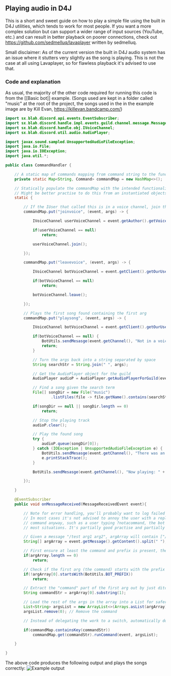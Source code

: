 ## Playing audio in D4J

This is a short and sweet guide on how to play a simple file using the built in D4J utilities, which tends to work for most people. If you want a more complex solution but can support a wider range of input sources (YouTube, etc.) and can result in better playback on poorer connections, check out https://github.com/sedmelluq/lavaplayer written by sedmelluq.

Small disclaimer: As of the current version the built in D4J audio system has an issue where it stutters very slightly as the song is playing. This is not the case at all using Lavaplayer, so for flawless playback it's advised to use that.

### Code and explanation

As usual, the majority of the other code required for running this code is from the [[Basic bot]] example. (Songs used are kept in a folder called "music" at the root of the project, the songs used in the in the example image are by Kill Evan, https://killevan.bandcamp.com/)

```java
import sx.blah.discord.api.events.EventSubscriber;
import sx.blah.discord.handle.impl.events.guild.channel.message.MessageReceivedEvent;
import sx.blah.discord.handle.obj.IVoiceChannel;
import sx.blah.discord.util.audio.AudioPlayer;

import javax.sound.sampled.UnsupportedAudioFileException;
import java.io.File;
import java.io.IOException;
import java.util.*;

public class CommandHandler {

    // A static map of commands mapping from command string to the functional impl
    private static Map<String, Command> commandMap = new HashMap<>();

    // Statically populate the commandMap with the intended functionality
    // Might be better practise to do this from an instantiated objects constructor
    static {

        // If the IUser that called this is in a voice channel, join them
        commandMap.put("joinvoice", (event, args) -> {

            IVoiceChannel userVoiceChannel = event.getAuthor().getVoiceStateForGuild(event.getGuild()).getChannel();

            if(userVoiceChannel == null)
                return;

            userVoiceChannel.join();

        });

        commandMap.put("leavevoice", (event, args) -> {

            IVoiceChannel botVoiceChannel = event.getClient().getOurUser().getVoiceStateForGuild(event.getGuild()).getChannel();

            if(botVoiceChannel == null)
                return;

            botVoiceChannel.leave();

        });

        // Plays the first song found containing the first arg
        commandMap.put("playsong", (event, args) -> {

            IVoiceChannel botVoiceChannel = event.getClient().getOurUser().getVoiceStateForGuild(event.getGuild()).getChannel();

            if(botVoiceChannel == null) {
                BotUtils.sendMesasge(event.getChannel(), "Not in a voice channel, join one and then use joinvoice");
                return;
            }

            // Turn the args back into a string separated by space
            String searchStr = String.join(" ", args);

            // Get the AudioPlayer object for the guild
            AudioPlayer audioP = AudioPlayer.getAudioPlayerForGuild(event.getGuild());

            // Find a song given the search term
            File[] songDir = new File("music")
                    .listFiles(file -> file.getName().contains(searchStr));

            if(songDir == null || songDir.length == 0)
                return;

            // Stop the playing track
            audioP.clear();

            // Play the found song
            try {
                audioP.queue(songDir[0]);
            } catch (IOException | UnsupportedAudioFileException e) {
                BotUtils.sendMesasge(event.getChannel(), "There was an issue playing that song.");
                e.printStackTrace();
            }

            BotUtils.sendMesasge(event.getChannel(), "Now playing: " + songDir[0].getName());

        });

    }

    @EventSubscriber
    public void onMessageReceived(MessageReceivedEvent event){

        // Note for error handling, you'll probably want to log failed commands with a logger or sout
        // In most cases it's not advised to annoy the user with a reply incase they didn't intend to trigger a
        // command anyway, such as a user typing ?notacommand, the bot should not say "notacommand" doesn't exist in
        // most situations. It's partially good practise and partially developer preference

        // Given a message "/test arg1 arg2", argArray will contain ["/test", "arg1", "arg"]
        String[] argArray = event.getMessage().getContent().split(" ");

        // First ensure at least the command and prefix is present, the arg length can be handled by your command func
        if(argArray.length == 0)
            return;

        // Check if the first arg (the command) starts with the prefix defined in the utils class
        if(!argArray[0].startsWith(BotUtils.BOT_PREFIX))
            return;

        // Extract the "command" part of the first arg out by just ditching the first character
        String commandStr = argArray[0].substring(1);

        // Load the rest of the args in the array into a List for safer access
        List<String> argsList = new ArrayList<>(Arrays.asList(argArray));
        argsList.remove(0); // Remove the command

        // Instead of delegating the work to a switch, automatically do it via calling the mapping if it exists

        if(commandMap.containsKey(commandStr))
            commandMap.get(commandStr).runCommand(event, argsList);

    }

}
```

The above code produces the following output and plays the songs correctly: ![Example output](http://i.imgur.com/6SSvtMR.png)